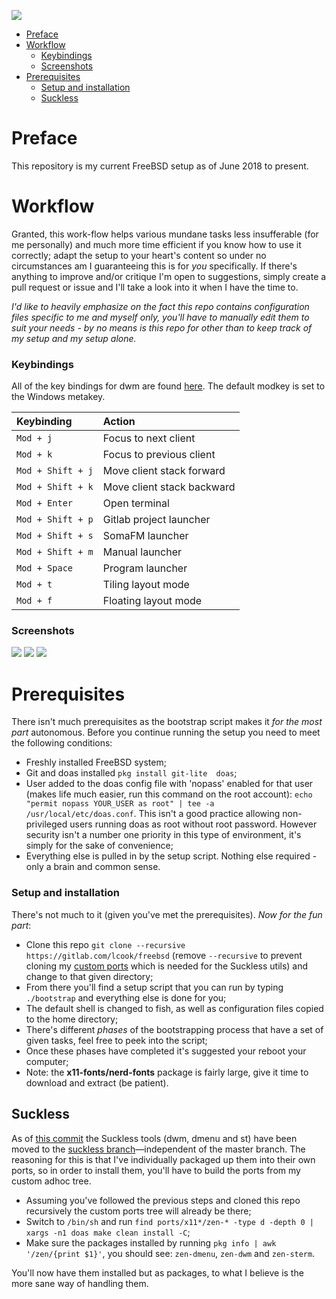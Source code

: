 ![](https://upload.wikimedia.org/wikipedia/en/thumb/d/df/Freebsd_logo.svg/500px-Freebsd_logo.svg.png) 

- [Preface](#preface)
- [Workflow](#workflow)
  - [Keybindings](#keybindings)
  - [Screenshots](#screenshots)
- [Prerequisites](#prerequisites)
  - [Setup and installation](#setup-and-installation)
  - [Suckless](#suckless)

# Preface

This repository is my current FreeBSD setup as of June 2018 to present.

# Workflow

Granted, this work-flow helps various mundane tasks less insufferable (for me personally) and much more time efficient if you know how to use it correctly; adapt the setup to your heart's content so under no circumstances am I guaranteeing this is for *you* specifically. If there's anything to improve and/or critique I'm open to suggestions, simply create a pull request or issue and I'll take a look into it when I have the time to.

*I'd like to heavily emphasize on the fact this repo contains configuration files specific to me and myself only, you'll have to manually edit them to suit your needs - by no means is this repo for other than to keep track of my setup and my setup alone.*

### Keybindings

All of the key bindings for dwm are found [here](https://gitlab.com/lcook/freebsd/blob/suckless/dwm/config.h). The default modkey is set to the Windows metakey.

| Keybinding | Action |
| :--- | :--- |
| `Mod + j` | Focus to next client
| `Mod + k` | Focus to previous client
| `Mod + Shift + j` | Move client stack forward
| `Mod + Shift + k` | Move client stack backward
| `Mod + Enter` | Open terminal
| `Mod + Shift + p` | Gitlab project launcher
| `Mod + Shift + s` | SomaFM launcher
| `Mod + Shift + m` | Manual launcher
| `Mod + Space` | Program launcher
| `Mod + t` | Tiling layout mode
| `Mod + f` | Floating layout mode

### Screenshots

![](https://depot.wired.sh/setup/zen-1.png)
![](https://depot.wired.sh/setup/zen-2.png)
![](https://depot.wired.sh/setup/zen-3.png)

# Prerequisites

There isn't much prerequisites as the bootstrap script makes it *for the most part* autonomous. Before you continue running the setup you need to meet the following conditions:
- Freshly installed FreeBSD system;
- Git and doas installed ``pkg install git-lite  doas``;
- User added to the doas config file with 'nopass' enabled for that user (makes life much easier, run this command on the root account): ``echo "permit nopass YOUR_USER as root" | tee -a /usr/local/etc/doas.conf``. This isn't a good practice allowing non-privileged users running doas as root without root password. However security isn't a number one priority in this type of environment, it's simply for the sake of convenience;
- Everything else is pulled in by the setup script. Nothing else required - only a brain and common sense.

### Setup and installation

There's not much to it (given you've met the prerequisites). *Now for the fun part*:
- Clone this repo ``git clone --recursive https://gitlab.com/lcook/freebsd`` (remove ``--recursive`` to prevent cloning my [custom ports](https://gitlab.com/lcook/ports/tree/adhoc) which is needed for the Suckless utils) and change to that given directory;
- From there you'll find a setup script that you can run by typing ``./bootstrap`` and everything else is done for you;
- The default shell is changed to fish, as well as configuration files copied to the home directory;
- There's different *phases* of the bootstrapping process that have a set of given tasks, feel free to peek into the script;
- Once these phases have completed it's suggested your reboot your computer;
- Note: the **x11-fonts/nerd-fonts** package is fairly large, give it time to download and extract (be patient).

## Suckless

As of [this commit](https://gitlab.com/lcook/freebsd/commit/cf36358c370a0ed05339924ea83afad848021890) the Suckless tools (dwm, dmenu and st) have been moved to the [suckless branch](https://gitlab.com/lcook/freebsd/tree/suckless)—independent of the master branch. The reasoning for this is that I've individually packaged up them into their own ports, so in order to install them, you'll have to build the ports from my custom adhoc tree.

- Assuming you've followed the previous steps and cloned this repo recursively the custom ports tree will already be there;
- Switch to ``/bin/sh`` and run ``find ports/x11*/zen-* -type d -depth 0 | xargs -n1 doas make clean install -C``;
- Make sure the packages installed by running ``pkg info | awk '/zen/{print $1}'``, you should see: ``zen-dmenu``, ``zen-dwm`` and ``zen-sterm``.

You'll now have them installed but as packages, to what I believe is the more sane way of handling them.
